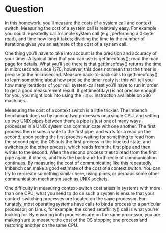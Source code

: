# Question

In this homework, you’ll measure the costs of a system call and context switch. Measuring the cost of a system call is relatively easy. For example, you could repeatedly call a simple system call (e.g., performing a 0-byte read), and time how long it takes; dividing the time by the number of iterations gives you an estimate of the cost of a system call.

One thing you’ll have to take into account is the precision and accuracy of your timer. A typical timer that you can use is gettimeofday(); read the man page for details. What you’ll see there is that gettimeofday() returns the time in microseconds since 1970; however, this does not mean that the timer is precise to the microsecond. Measure back-to-back calls to gettimeofday() to learn something about how precise the timer really is; this will tell you how many iterations of your null system-call test you’ll have to run in order to get a good measurement result. If gettimeofday() is not precise enough for you, you might look into using the ```rdtsc``` instruction available on x86 machines.

Measuring the cost of a context switch is a little trickier. The lmbench benchmark does so by running two processes on a single CPU, and setting up two UNIX pipes between them; a pipe is just one of many ways processes in a UNIX system can communicate with one another. The first process then issues a write to the first pipe, and waits for a read on the second; upon seeing the first process waiting for something to read from the second pipe, the OS puts the first process in the blocked state, and switches to the other process, which reads from the first pipe and then writes to the second. When the second process tries to read from the first pipe again, it blocks, and thus the back-and-forth cycle of communication continues. By measuring the cost of communicating like this repeatedly, lmbench can make a good estimate of the cost of a context switch. You can try to re-create something similar here, using pipes, or perhaps some other communication mechanism such as UNIX sockets.

One difficulty in measuring context-switch cost arises in systems with more than one CPU; what you need to do on such a system is ensure that your context-switching processes are located on the same processor. For- tunately, most operating systems have calls to bind a process to a particular processor; on Linux, for example, the sched setaffinity() call is what you’re looking for. By ensuring both processes are on the same processor, you are making sure to measure the cost of the OS stopping one process and restoring another on the same CPU.

